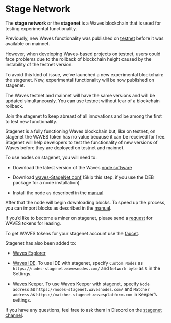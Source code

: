 # Stage Network

The **stage network** or the **stagenet** is a Waves blockchain that is used for testing experimental functionality.

Previously, new Waves functionality was published on [testnet](/en/blockchain/blockchain-network/test-network) before it was available on mainnet.

However, when developing Waves-based projects on testnet, users could face problems due to the rollback of blockchain height caused by the instability of the testnet version.

To avoid this kind of issue, we’ve launched a new experimental blockchain: the stagenet. New, experimental functionality will be now published on stagenet.

The Waves testnet and mainnet will have the same versions and will be updated simultaneously. You can use testnet without fear of a blockchain rollback.

Join the stagenet to keep abreast of all innovations and be among the first to test new functionality.

Stagenet is a fully functioning Waves blockchain but, like on testnet, on stagenet the WAVES token has no value because it can be received for free. Stagenet will help developers to test the functionality of new versions of Waves before they are deployed on testnet and mainnet.

To use nodes on stagenet, you will need to:

* Download the latest version of the Waves [node software](https://github.com/wavesplatform/Waves/releases)

* Download [waves-StageNet.conf](https://github.com/wavesplatform/Waves/blob/version-0.17.x/node/waves-stagenet.conf) (Skip this step, if you use the DEB package for a node installation)

* Install the node as described in the [manual](https://docs.wavesplatform.com/en/waves-node/how-to-install-a-node/how-to-install-a-node.html)

After that the node will begin downloading blocks. To speed up the process, you can import blocks as described in the [manual](https://docs.wavesplatform.com/en/waves-node/options-for-getting-actual-blockchain.html).

If you’d like to become a miner on stagenet, please send a [request](https://wavesplatform.atlassian.net/servicedesk/customer/portal/11/create/178) for WAVES tokens for leasing.

To get WAVES tokens for your stagenet account use the [faucet](https://wavesexplorer.com/stagenet/faucet).

Stagenet has also been added to:

* [Waves Explorer](https://wavesexplorer.com/stagenet)

* [Waves IDE](https://ide.wavesplatform.com/). To use IDE with stagenet, specify `Custom Nodes` as `https://nodes-stagenet.wavesnodes.com/` and `Network byte` as `S` in the Settings.

* [Waves Keeper](https://wavesplatform.com/technology/keeper). To use Waves Keeper with stagenet, specify `Node address` as `https://nodes-stagenet.wavesnodes.com/` and `Matcher address` as `https://matcher-stagenet.wavesplatform.com` in Keeper’s settings.

If you have any questions, feel free to ask them in Discord on the [stagenet channel](https://discordapp.com/channels/420933539375087617/615843628618612746).
